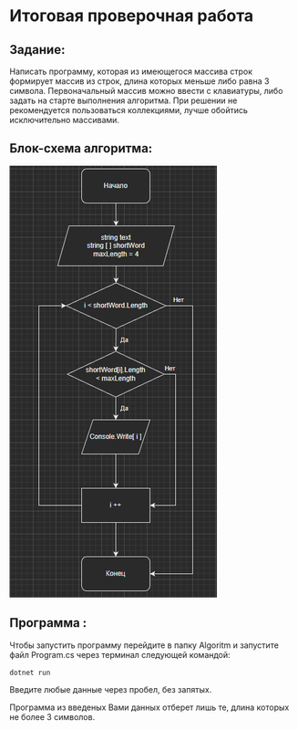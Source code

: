 # Итоговая проверочная работа #

## Задание: ##

Написать программу, которая из имеющегося массива строк формирует массив из строк, длина которых меньше либо равна 3 символа. Первоначальный массив можно ввести с клавиатуры, либо задать на старте выполнения алгоритма. При решении не рекомендуется пользоваться коллекциями, лучше обойтись исключительно массивами.

## Блок-схема алгоритма: ##

![Блок схема алгоритма](picture_algoritm.png)

## Программа : ##

Чтобы запустить программу перейдите в папку Algoritm и запустите файл Program.cs через терминал следующей командой:

    dotnet run

Введите любые данные через пробел, без запятых.

Программа из введеных Вами данных отберет лишь те, длина которых не более 3 символов.
